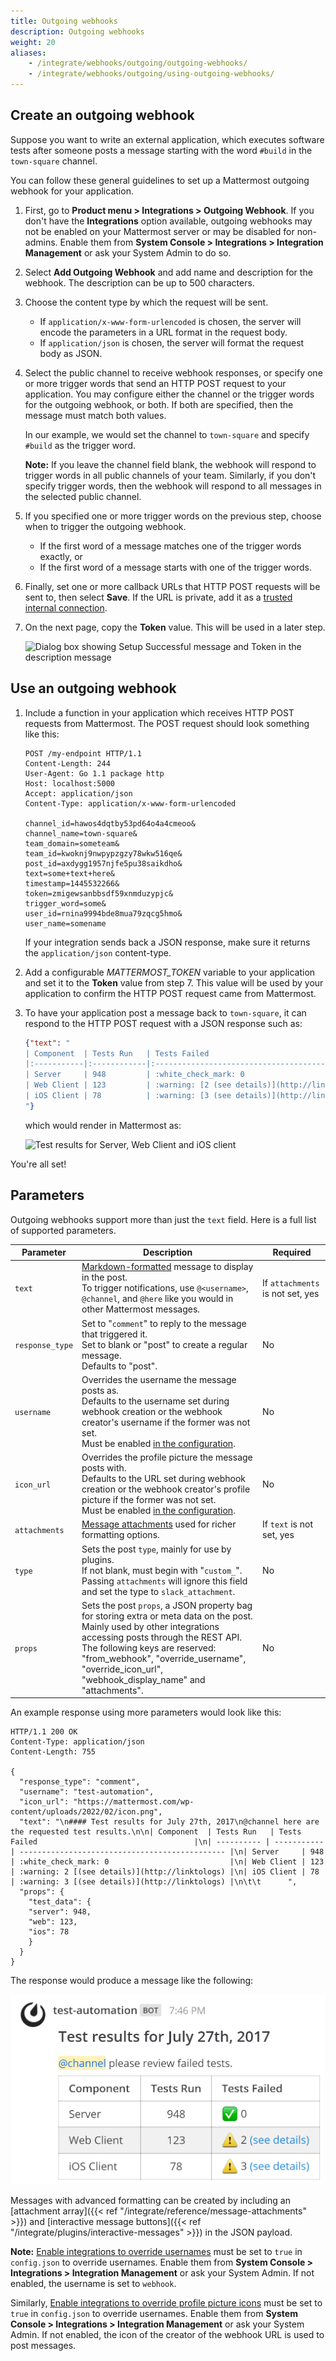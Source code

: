 ```yaml
---
title: Outgoing webhooks
description: Outgoing webhooks
weight: 20
aliases:
    - /integrate/webhooks/outgoing/outgoing-webhooks/
    - /integrate/webhooks/outgoing/using-outgoing-webhooks/
---
```


## Create an outgoing webhook

Suppose you want to write an external application, which executes software tests after someone posts a message starting with the word `#build` in the `town-square` channel.

You can follow these general guidelines to set up a Mattermost outgoing webhook for your application.

1. First, go to **Product menu > Integrations > Outgoing Webhook**. If you don't have the **Integrations** option available, outgoing webhooks may not be enabled on your Mattermost server or may be disabled for non-admins. Enable them from **System Console > Integrations > Integration Management** or ask your System Admin to do so.
2. Select **Add Outgoing Webhook** and add name and description for the webhook. The description can be up to 500 characters.
3. Choose the content type by which the request will be sent.
    - If `application/x-www-form-urlencoded` is chosen, the server will encode the parameters in a URL format in the request body.
    - If `application/json` is chosen, the server will format the request body as JSON.
4. Select the public channel to receive webhook responses, or specify one or more trigger words that send an HTTP POST request to your application. You may configure either the channel or the trigger words for the outgoing webhook, or both. If both are specified, then the message must match both values.

    In our example, we would set the channel to `town-square` and specify `#build` as the trigger word.

    **Note:** If you leave the channel field blank, the webhook will respond to trigger words in all public channels of your team. Similarly, if you don't specify trigger words, then the webhook will respond to all messages in the selected public channel.

5. If you specified one or more trigger words on the previous step, choose when to trigger the outgoing webhook.

    - If the first word of a message matches one of the trigger words exactly, or
    - If the first word of a message starts with one of the trigger words.

6. Finally, set one or more callback URLs that HTTP POST requests will be sent to, then select **Save**. If the URL is private, add it as a [trusted internal connection](https://docs.mattermost.com/configure/configuration-settings.html).
7. On the next page, copy the **Token** value. This will be used in a later step.

    ![Dialog box showing `Setup Successful` message and `Token` in the description message](/integrate/faq/images/outgoing_webhooks_token.png)

## Use an outgoing webhook

1. Include a function in your application which receives HTTP POST requests from Mattermost. The POST request should look something like this:

    ```http request
    POST /my-endpoint HTTP/1.1
    Content-Length: 244
    User-Agent: Go 1.1 package http
    Host: localhost:5000
    Accept: application/json
    Content-Type: application/x-www-form-urlencoded

    channel_id=hawos4dqtby53pd64o4a4cmeoo&
    channel_name=town-square&
    team_domain=someteam&
    team_id=kwoknj9nwpypzgzy78wkw516qe&
    post_id=axdygg1957njfe5pu38saikdho&
    text=some+text+here&
    timestamp=1445532266&
    token=zmigewsanbbsdf59xnmduzypjc&
    trigger_word=some&
    user_id=rnina9994bde8mua79zqcg5hmo&
    user_name=somename
    ```

    If your integration sends back a JSON response, make sure it returns the `application/json` content-type.

2. Add a configurable *MATTERMOST_TOKEN* variable to your application and set it to the **Token** value from step 7. This value will be used by your application to confirm the HTTP POST request came from Mattermost.
3. To have your application post a message back to `town-square`, it can respond to the HTTP POST request with a JSON response such as:

    ```json
    {"text": "
    | Component  | Tests Run   | Tests Failed                                   |
    |:-----------|:------------|:-----------------------------------------------|
    | Server     | 948         | :white_check_mark: 0                           |
    | Web Client | 123         | :warning: [2 (see details)](http://linktologs) |
    | iOS Client | 78          | :warning: [3 (see details)](http://linktologs) |
    "}
    ```

    which would render in Mattermost as:

    ![Test results for Server, Web Client and iOS client](/integrate/faq/images/webhooksTable.png)

You're all set!

## Parameters

Outgoing webhooks support more than just the `text` field. Here is a full list of supported parameters.

| Parameter | Description | Required |
|---|---|---|
| `text` | [Markdown-formatted](https://docs.mattermost.com/messaging/formatting-text.html) message to display in the post.<br> To trigger notifications, use `@<username>`, `@channel`, and `@here` like you would in other Mattermost messages. | If `attachments` is not set, yes |
| `response_type` | Set to "`comment`" to reply to the message that triggered it.<br> Set to blank or "post" to create a regular message.<br> Defaults to "post". | No |
| `username` | Overrides the username the message posts as.<br> Defaults to the username set during webhook creation or the webhook creator's username if the former was not set.<br> Must be enabled [in the configuration](https://docs.mattermost.com/configure/configuration-settings.html#enable-integrations-to-override-usernames). | No |
| `icon_url` | Overrides the profile picture the message posts with.<br> Defaults to the URL set during webhook creation or the webhook creator's profile picture if the former was not set.<br> Must be enabled [in the configuration](https://docs.mattermost.com/configure/configuration-settings.html#enable-integrations-to-override-profile-picture-icons). | No |
| `attachments` | [Message attachments](https://docs.mattermost.com/developer/message-attachments.html) used for richer formatting options. | If `text` is not set, yes |
| `type` | Sets the post `type`, mainly for use by plugins.<br> If not blank, must begin with "`custom_`". Passing `attachments` will ignore this field and set the type to `slack_attachment`. | No |
| `props` | Sets the post `props`, a JSON property bag for storing extra or meta data on the post.<br> Mainly used by other integrations accessing posts through the REST API.<br> The following keys are reserved: "from\_webhook", "override\_username", "override\_icon\_url", "webhook\_display\_name" and "attachments". | No |

An example response using more parameters would look like this:

```http
HTTP/1.1 200 OK
Content-Type: application/json
Content-Length: 755

{
  "response_type": "comment",
  "username": "test-automation",
  "icon_url": "https://mattermost.com/wp-content/uploads/2022/02/icon.png",
  "text": "\n#### Test results for July 27th, 2017\n@channel here are the requested test results.\n\n| Component  | Tests Run   | Tests Failed                                   |\n| ---------- | ----------- | ---------------------------------------------- |\n| Server     | 948         | :white_check_mark: 0                           |\n| Web Client | 123         | :warning: 2 [(see details)](http://linktologs) |\n| iOS Client | 78          | :warning: 3 [(see details)](http://linktologs) |\n\t\t      ",
  "props": {
    "test_data": {
    "server": 948,
    "web": 123,
    "ios": 78
    }
  }
}
```

The response would produce a message like the following:

![`test-automation` bot showing test results](outgoing_webhooks_full_example.png)

Messages with advanced formatting can be created by including an [attachment array]({{< ref "/integrate/reference/message-attachments" >}}) and [interactive message buttons]({{< ref "/integrate/plugins/interactive-messages" >}}) in the JSON payload.

**Note:** [Enable integrations to override usernames](https://docs.mattermost.com/configure/configuration-settings.html#enable-integrations-to-override-usernames) must be set to `true` in `config.json` to override usernames. Enable them from **System Console > Integrations > Integration Management** or ask your System Admin. If not enabled, the username is set to `webhook`.

Similarly, [Enable integrations to override profile picture icons](https://docs.mattermost.com/configure/configuration-settings.html#enable-integrations-to-override-profile-picture-icons) must be set to `true` in `config.json` to override usernames. Enable them from **System Console > Integrations > Integration Management** or ask your System Admin. If not enabled, the icon of the creator of the webhook URL is used to post messages.

